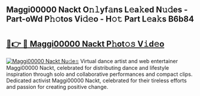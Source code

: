 ## Maggi00000 Nackt O𝚗𝚕yf𝚊ns L𝚎a𝚔ed N𝚞𝚍es - Part-oWd P𝚑𝚘tos Vi𝚍𝚎o - H𝚘𝚝 Part L𝚎a𝚔s B6b84

# <h2><a href="http://kf10jwo.oniu.top/?m=Maggi00000+Nackt">🔗👉 🔴 Maggi00000 Nackt P𝚑ot𝚘𝚜 V𝚒d𝚎o</a></h2>

[![Maggi00000 Nackt Nu𝚍e𝚜](https://i.imgur.com/0qMVB7G.gif)](http://kf10jwo.oniu.top/?m=Maggi00000+Nackt)
Virtual dance artist and web entertainer Maggi00000 Nackt, celebrated for distributing dance and lifestyle inspiration through solo and collaborative performances and compact clips. Dedicated activist Maggi00000 Nackt, celebrated for their tireless efforts and passion for creating positive change.  
